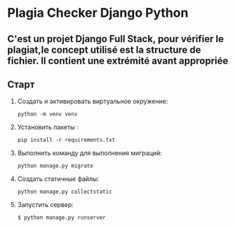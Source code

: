 # Plagia Checker Django Python
## C'est un projet Django Full Stack, pour vérifier le plagiat,le concept utilisé est la structure de fichier. Il contient une extrémité avant appropriée

## Старт

1. Создать и активировать виртуальное окружение:

    `python -m venv venv`

2. Установить пакеты :

    `pip install -r requirements.txt`

3. Выполнить команду для выполнения миграций:

    `python manage.py migrate`

4. Создать статичные файлы: 

    `python manage.py collectstatic`
    

5. Запустить сервер:
    
    `$ python manage.py runserver`
